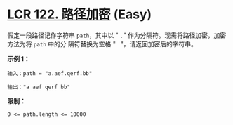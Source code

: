 # [LCR 122. 路径加密][link] (Easy)

[link]: https://leetcode.cn/problems/ti-huan-kong-ge-lcof/

假定一段路径记作字符串 `path`，其中以 " `.`" 作为分隔符。现需将路径加密，加密方法为将 `path` 中的分
隔符替换为空格 " ` `"，请返回加密后的字符串。

**示例 1：**

```
输入：path = "a.aef.qerf.bb"

输出："a aef qerf bb"
```

**限制：**

`0 <= path.length <= 10000`

